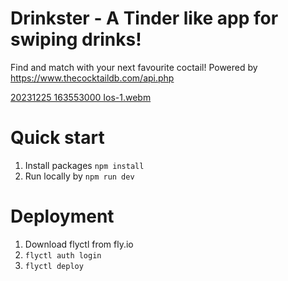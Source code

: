 <h1> Drinkster - A Tinder like app for swiping drinks! </h1>

Find and match with your next favourite coctail! Powered by https://www.thecocktaildb.com/api.php


[20231225 163553000 Ios-1.webm](https://github.com/jsaarest/drinkster/assets/39669220/abb53a66-d66d-4222-8f22-c377bd45b404)

# Quick start
1. Install packages `npm install`
2. Run locally by `npm run dev`

# Deployment
1. Download flyctl from fly.io
2. `flyctl auth login`
3. `flyctl deploy`
